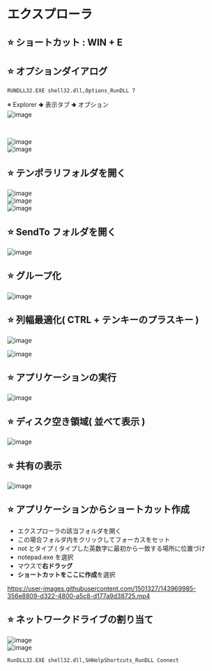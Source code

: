 # エクスプローラ

## ⭐ ショートカット : WIN + E

## ⭐ オプションダイアログ
```
RUNDLL32.EXE shell32.dll,Options_RunDLL 7
```
※ Explorer 🢂 表示タブ 🢂 オプション\
![image](https://user-images.githubusercontent.com/1501327/145699939-3828e2e1-1f53-4ad3-94ae-d28cedcfa1b4.png)

<br>

![image](https://user-images.githubusercontent.com/1501327/143807235-2143e36f-e83a-4cfb-a04f-e74300e02a3e.png)\
![image](https://user-images.githubusercontent.com/1501327/143807363-56cdd351-8083-4f33-9797-20162206929c.png)

## ⭐ テンポラリフォルダを開く
![image](https://user-images.githubusercontent.com/1501327/145699781-710f7e9b-e947-45b4-9488-0fcfd727b68f.png)\
![image](https://user-images.githubusercontent.com/1501327/145699814-749d8f21-66d8-405f-a4f2-2ed286cfdc9d.png)\
![image](https://user-images.githubusercontent.com/1501327/145699891-d51a8491-6430-4544-9370-5bce40fcc27e.png)


## ⭐ SendTo フォルダを開く
![image](https://user-images.githubusercontent.com/1501327/145699995-942b5fcf-1ab3-4af6-a912-b2553cd33f1b.png)

## ⭐ グループ化

![image](https://user-images.githubusercontent.com/1501327/143816097-9770d7eb-3b99-46ca-bfe7-cdc114e987e9.png)

## ⭐ 列幅最適化( CTRL + テンキーのプラスキー )

![image](https://user-images.githubusercontent.com/1501327/143816330-412fd0b0-4cb9-4b61-87b6-5a681e707c6f.png)

![image](https://user-images.githubusercontent.com/1501327/143816371-8251731e-c784-44aa-a6d6-2a9b8f1ccde9.png)

## ⭐ アプリケーションの実行

![image](https://user-images.githubusercontent.com/1501327/143816536-61595bcf-5343-4d68-963e-c9f50492d68d.png)

## ⭐ ディスク空き領域( 並べて表示 )

![image](https://user-images.githubusercontent.com/1501327/143817434-a334c7f5-1bdb-4967-87e5-f6d3bbdfcefd.png)

## ⭐ 共有の表示

![image](https://user-images.githubusercontent.com/1501327/143818167-68e88697-5227-417d-8b0a-0631d85f0c38.png)

## ⭐ アプリケーションからショートカット作成
- エクスプローラの該当フォルダを開く
- この場合フォルダ内をクリックしてフォーカスをセット
- not とタイプ ( タイプした英数字に最初から一致する場所に位置づけ
- notepad.exe を選択
- マウスで**右ドラッグ**
- **ショートカットをここに作成**を選択

https://user-images.githubusercontent.com/1501327/143969985-356e8809-d322-4800-a5c8-d177a9d38725.mp4

## ⭐ ネットワークドライブの割り当て
![image](https://user-images.githubusercontent.com/1501327/145709610-9b2ca13c-c9b9-40ec-9f32-5aeee4f7958c.png)\
![image](https://user-images.githubusercontent.com/1501327/145709639-8c3071e6-da53-4a6f-bfc3-12773584577a.png)
```
RunDLL32.EXE shell32.dll,SHHelpShortcuts_RunDLL Connect
```
